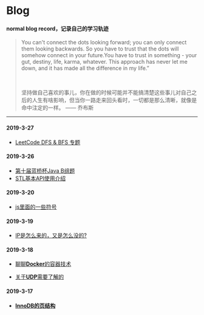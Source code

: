# Blog

#### normal blog record，记录自己的学习轨迹

> You can't connect the dots looking forward; you can only connect them looking backwards. So you have to trust that the dots will somehow connect in your future.You have to trust in something - your gut, destiny, life, karma, whatever. This approach has never let me down, and it has made all the difference in my life.” <br />
> 
> <br />
> 
> 坚持做自己喜欢的事儿，你在做的时候可能并不能搞清楚这些事儿对自己之后的人生有啥影响，但当你一路走来回头看时，一切都是那么清晰，就像是命中注定的一样。        —— 乔布斯

---
#### 2019-3-27

- [LeetCode DFS & BFS 专题](https://github.com/hanxuanliang/Blog/blob/master/Algorithm_SP/DFS&BFS.md)

#### 2019-3-26

- [第十届蓝桥杯Java B组题](https://github.com/hanxuanliang/Blog/blob/master/Algorithm_Game/第十届蓝桥杯Java_B组.md)
- [STL基本API使用介绍](https://github.com/hanxuanliang/Blog/blob/master/Algorithm_Game/STL基本介绍.md)

#### 2019-3-20

- [js里面的一些符号](https://github.com/hanxuanliang/Blog/blob/master/JS/关于js里面的一些符号.md)

#### 2019-3-19

- [IP是怎么来的，又是怎么没的?](https://github.com/hanxuanliang/Blog/blob/master/NetWork/IP是怎么来的，又是怎么没的.md)

#### 2019-3-18

- [聊聊**Docker**的容器技术](https://github.com/hanxuanliang/Blog/blob/master/Docker/Docker的虚拟化和容器技术.md)

- [关于**UDP**需要了解的](https://github.com/hanxuanliang/Blog/blob/master/NetWork/关于UDP需要了解的.md)

#### 2019-3-17

- [**InnoDB的页结构**](https://github.com/hanxuanliang/Blog/blob/master/Mysql/InnoDB的页结构.md)
